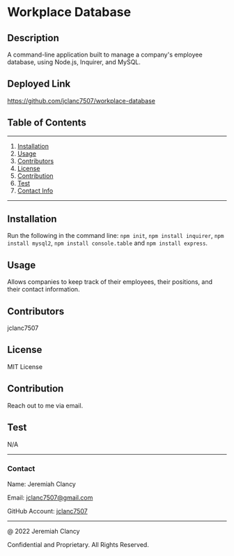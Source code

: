 # **Workplace Database**

  ## Description

  A command-line application built to manage a company's employee database, using Node.js, Inquirer, and MySQL.

  ## Deployed Link
  https://github.com/jclanc7507/workplace-database

  ## Table of Contents
----------------
1. [Installation](#installation)
2. [Usage](#usage)
3. [Contributors](#contributors)
4. [License](#license)
5. [Contribution](#contribution)
6. [Test](#test)
7. [Contact Info](#contact)
----------------

## Installation 
Run the following in the command line: `npm init`, `npm install inquirer`, `npm install mysql2`, `npm install console.table` and `npm install express`. 





## Usage
Allows companies to keep track of their employees, their positions, and their contact information.





## Contributors
jclanc7507





## License
MIT License





## Contribution
Reach out to me via email.





## Test
N/A

---

### Contact
Name: Jeremiah Clancy

Email: jclanc7507@gmail.com

GitHub Account: [jclanc7507](https://www.github.com/jclanc7507)

---
@ 2022 Jeremiah Clancy

Confidential and Proprietary. All Rights Reserved.

